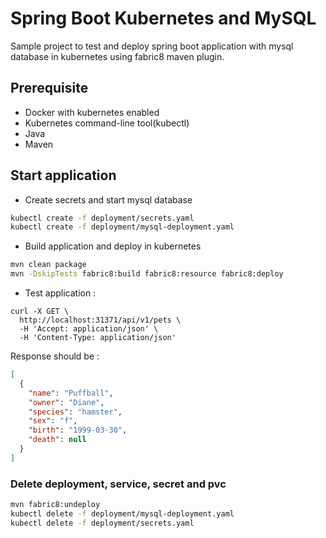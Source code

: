 # Spring Boot Kubernetes and MySQL

Sample project to test and deploy spring boot application with mysql database in kubernetes using fabric8 maven plugin.

## Prerequisite

- Docker with kubernetes enabled
- Kubernetes command-line tool(kubectl)
- Java
- Maven

## Start application

- Create secrets and start mysql database

```sh
kubectl create -f deployment/secrets.yaml
kubectl create -f deployment/mysql-deployment.yaml
```

- Build application and deploy in kubernetes

```sh
mvn clean package
mvn -DskipTests fabric8:build fabric8:resource fabric8:deploy
```

- Test application :

```curl
curl -X GET \
  http://localhost:31371/api/v1/pets \
  -H 'Accept: application/json' \
  -H 'Content-Type: application/json'
```

Response should be :

```json
[
  {
    "name": "Puffball",
    "owner": "Diane",
    "species": "hamster",
    "sex": "f",
    "birth": "1999-03-30",
    "death": null
  }
]
```

### Delete deployment, service, secret and pvc

```sh
mvn fabric8:undeploy
kubectl delete -f deployment/mysql-deployment.yaml
kubectl delete -f deployment/secrets.yaml
```

